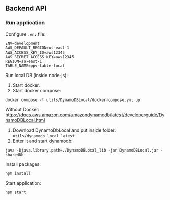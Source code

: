 ## Backend API

### Run application

Configure `.env` file:

```shell
ENV=development
AWS_DEFAULT_REGION=us-east-1
AWS_ACCESS_KEY_ID=aws12345
AWS_SECRET_ACCESS_KEY=aws12345
REGION=sa-east-1
TABLE_NAME=ppv-table-local
```

Run local DB (inside node-js):
1. Start docker.
1. Start docker compose:

```shell
docker compose -f utils/DynamoDBLocal/docker-compose.yml up
```

Without Docker: https://docs.aws.amazon.com/amazondynamodb/latest/developerguide/DynamoDBLocal.html
1. Download DynamoDbLocal and put inside folder: `utils/dynamodb_local_latest`
1. Enter it and start dynamodb:

```shell
java -Djava.library.path=./DynamoDBLocal_lib -jar DynamoDBLocal.jar -sharedDb
````


Install packages:

```shell
npm install
```

Start application:

```shell
npm start
```

